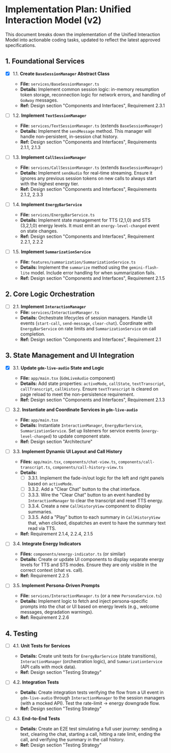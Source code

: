 # Implementation Plan: Unified Interaction Model (v2)

This document breaks down the implementation of the Unified Interaction Model into actionable coding tasks, updated to reflect the latest approved specifications.

## 1. Foundational Services

- [x] 1.1. **Create `BaseSessionManager` Abstract Class**
  - **File:** `services/BaseSessionManager.ts`
  - **Details:** Implement common session logic: in-memory resumption token storage, reconnection logic for network errors, and handling of `GoAway` messages.
  - **Ref:** Design section "Components and Interfaces", Requirement 2.3.1

- [ ] 1.2. **Implement `TextSessionManager`**
  - **File:** `services/TextSessionManager.ts` (extends `BaseSessionManager`)
  - **Details:** Implement the `sendMessage` method. This manager will handle non-persistent, in-session chat history.
  - **Ref:** Design section "Components and Interfaces", Requirements 2.1.1, 2.1.3

- [ ] 1.3. **Implement `CallSessionManager`**
  - **File:** `services/CallSessionManager.ts` (extends `BaseSessionManager`)
  - **Details:** Implement `sendAudio` for real-time streaming. Ensure it ignores any previous session tokens on new calls to always start with the highest energy tier.
  - **Ref:** Design section "Components and Interfaces", Requirements 2.1.2, 2.3.3

- [ ] 1.4. **Implement `EnergyBarService`**
  - **File:** `services/EnergyBarService.ts`
  - **Details:** Implement state management for TTS (2,1,0) and STS (3,2,1,0) energy levels. It must emit an `energy-level-changed` event on state changes.
  - **Ref:** Design section "Components and Interfaces", Requirement 2.2.1, 2.2.2

- [ ] 1.5. **Implement `SummarizationService`**
  - **File:** `features/summarization/SummarizationService.ts`
  - **Details:** Implement the `summarize` method using the `gemini-flash-lite` model. Include error handling for when summarization fails.
  - **Ref:** Design section "Components and Interfaces", Requirement 2.1.5

## 2. Core Logic Orchestration

- [ ] 2.1. **Implement `InteractionManager`**
  - **File:** `services/InteractionManager.ts`
  - **Details:** Orchestrate lifecycles of session managers. Handle UI events (`start-call`, `send-message`, `clear-chat`). Coordinate with `EnergyBarService` on rate limits and `SummarizationService` on call completion.
  - **Ref:** Design section "Components and Interfaces", Requirement 2.1

## 3. State Management and UI Integration

- [x] 3.1. **Update `gdm-live-audio` State and Logic**
  - **File:** `app/main.tsx` (`GdmLiveAudio` component)
  - **Details:** Add state properties: `activeMode`, `callState`, `textTranscript`, `callTranscript`, `callHistory`. Ensure `textTranscript` is cleared on page reload to meet the non-persistence requirement.
  - **Ref:** Design section "Components and Interfaces", Requirement 2.1.3

- [ ] 3.2. **Instantiate and Coordinate Services in `gdm-live-audio`**
  - **File:** `app/main.tsx`
  - **Details:** Instantiate `InteractionManager`, `EnergyBarService`, `SummarizationService`. Set up listeners for service events (`energy-level-changed`) to update component state.
  - **Ref:** Design section "Architecture"

- [ ] 3.3. **Implement Dynamic UI Layout and Call History**
  - **Files:** `app/main.tsx`, `components/chat-view.ts`, `components/call-transcript.ts`, `components/call-history-view.ts`
  - **Details:**
    - [ ] 3.3.1. Implement the fade-in/out logic for the left and right panels based on `activeMode`.
    - [ ] 3.3.2. Add a "Clear Chat" button to the chat interface.
    - [ ] 3.3.3. Wire the "Clear Chat" button to an event handled by `InteractionManager` to clear the transcript and reset TTS energy.
    - [ ] 3.3.4. Create a new `CallHistoryView` component to display summaries.
    - [ ] 3.3.5. Add a "Play" button to each summary in `CallHistoryView` that, when clicked, dispatches an event to have the summary text read via TTS.
  - **Ref:** Requirement 2.1.4, 2.2.4, 2.1.5

- [ ] 3.4. **Integrate Energy Indicators**
  - **Files:** `components/energy-indicator.ts` (or similar)
  - **Details:** Create or update UI components to display separate energy levels for TTS and STS modes. Ensure they are only visible in the correct context (chat vs. call).
  - **Ref:** Requirement 2.2.5

- [ ] 3.5. **Implement Persona-Driven Prompts**
  - **File:** `services/InteractionManager.ts` (or a new `PersonaService.ts`)
  - **Details:** Implement logic to fetch and inject persona-specific prompts into the chat or UI based on energy levels (e.g., welcome messages, degradation warnings).
  - **Ref:** Requirement 2.2.6

## 4. Testing

- [ ] 4.1. **Unit Tests for Services**
  - **Details:** Create unit tests for `EnergyBarService` (state transitions), `InteractionManager` (orchestration logic), and `SummarizationService` (API calls with mock data).
  - **Ref:** Design section "Testing Strategy"

- [ ] 4.2. **Integration Tests**
  - **Details:** Create integration tests verifying the flow from a UI event in `gdm-live-audio` through `InteractionManager` to the session managers (with a mocked API). Test the rate-limit -> energy downgrade flow.
  - **Ref:** Design section "Testing Strategy"

- [ ] 4.3. **End-to-End Tests**
  - **Details:** Create an E2E test simulating a full user journey: sending a text, clearing the chat, starting a call, hitting a rate limit, ending the call, and verifying the summary in the call history.
  - **Ref:** Design section "Testing Strategy"